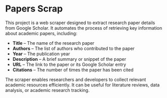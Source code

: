 # Papers Scrap

This project is a web scraper designed to extract research paper details from Google Scholar. It automates the process of retrieving key information about academic papers, including:  

- **Title** – The name of the research paper  
- **Authors** – The list of authors who contributed to the paper  
- **Year** – The publication year  
- **Description** – A brief summary or snippet of the paper  
- **URL** – The link to the paper or its Google Scholar entry  
- **Citations** – The number of times the paper has been cited  

The scraper enables researchers and developers to collect relevant academic resources efficiently. It can be useful for literature reviews, data analysis, or academic research tracking.  

